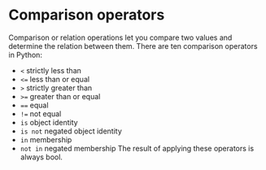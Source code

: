 # Comparison operators
Comparison or relation operations let you compare two values and determine the relation between them. There are ten comparison operators in Python:
- `<` strictly less than
- `<=` less than or equal
- `>` strictly greater than
- `>=` greater than or equal
- `==` equal
- `!=` not equal
- `is` object identity
- `is not` negated object identity
- `in` membership
- `not in` negated membership
The result of applying these operators is always bool.
